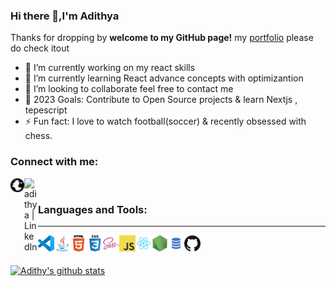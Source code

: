 ### Hi there 👋,I'm Adithya 

 Thanks for dropping by **welcome to my GitHub page!** my [portfolio](https://adithyakamath.in/) please do check itout

- 🔭 I’m currently working on my react skills
- 🌱 I’m currently learning React advance concepts with optimizantion 
- 👯 I’m looking to collaborate feel free to contact me<br/>
- 🥅 2023 Goals: Contribute to Open Source projects  & learn Nextjs , tepescript
- ⚡ Fun fact: I love to watch football(soccer) & recently obsessed with chess.

### Connect with me:

[<img align="left" alt="adithya" width="22px" src="https://raw.githubusercontent.com/iconic/open-iconic/master/svg/globe.svg" />][portfolio]
[<img align="left" alt="adithya | LinkedIn" width="22px" src="https://cdn.jsdelivr.net/npm/simple-icons@v3/icons/linkedin.svg" />][linkedin]
<br/>

### Languages and Tools:
---

<img align="left" alt="Visual Studio Code" width="26px" src="https://raw.githubusercontent.com/github/explore/80688e429a7d4ef2fca1e82350fe8e3517d3494d/topics/visual-studio-code/visual-studio-code.png" />
 <img align="left" src=https://github.com/devicons/devicon/blob/master/icons/java/java-original.svg alt="java" width="26" height="26"/> 
<img align="left" alt="HTML5" width="26px" src="https://raw.githubusercontent.com/github/explore/80688e429a7d4ef2fca1e82350fe8e3517d3494d/topics/html/html.png" />
<img align="left" alt="CSS3" width="26px" src="https://raw.githubusercontent.com/github/explore/80688e429a7d4ef2fca1e82350fe8e3517d3494d/topics/css/css.png" />
<img align="left" alt="Sass" width="26px" src="https://raw.githubusercontent.com/github/explore/80688e429a7d4ef2fca1e82350fe8e3517d3494d/topics/sass/sass.png" />
<img align="left" alt="JavaScript" width="26px" src="https://raw.githubusercontent.com/github/explore/80688e429a7d4ef2fca1e82350fe8e3517d3494d/topics/javascript/javascript.png" />
<img align="left" alt="React" width="26px" src="https://raw.githubusercontent.com/github/explore/80688e429a7d4ef2fca1e82350fe8e3517d3494d/topics/react/react.png" />
<img align="left" alt="Node.js" width="26px" src="https://raw.githubusercontent.com/github/explore/80688e429a7d4ef2fca1e82350fe8e3517d3494d/topics/nodejs/nodejs.png" />
<img align="left" alt="SQL" width="26px" src="https://raw.githubusercontent.com/github/explore/80688e429a7d4ef2fca1e82350fe8e3517d3494d/topics/sql/sql.png" />
<img align="left" alt="GitHub" width="26px" src="https://raw.githubusercontent.com/github/explore/78df643247d429f6cc873026c0622819ad797942/topics/github/github.png" />

<br/>
<br/>

[![Adithy's github stats](https://github-readme-stats.vercel.app/api?username=adithyakam)](https://github.com/adithykam/github-readme-stats)

[portfolio]: https://adithya-portfolio.netlify.app/
[linkedin]:https://www.linkedin.com/in/adithya-kamath-15d34545d/
